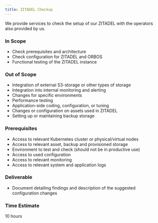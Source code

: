 ```yaml
---
title: ZITADEL Checkup
---
```


We provide services to check the setup of our ZITADEL with the operators also provided by us.

### In Scope

- Check prerequisites and architecture
- Check configuration for ZITADEL and ORBOS
- Functional testing of the ZITADEL instance

### Out of Scope

- Integration of external S3-storage or other types of storage
- Integration into internal monitoring and alerting
- Changes for specific environments
- Performance testing
- Application-side coding, configuration, or tuning
- Changes or configuration on assets used in ZITADEL
- Setting up or maintaining backup storage

### Prerequisites

- Access to relevant Kubernetes cluster or physical/virtual nodes
- Access to relevant asset, backup and provisioned storage
- Environment to test and check (should not be in productive use)
- Access to used configuration
- Access to relevant monitoring
- Access to relevant system and application logs

### Deliverable

- Document detailing findings and description of the suggested configuration changes

### Time Estimate

10 hours